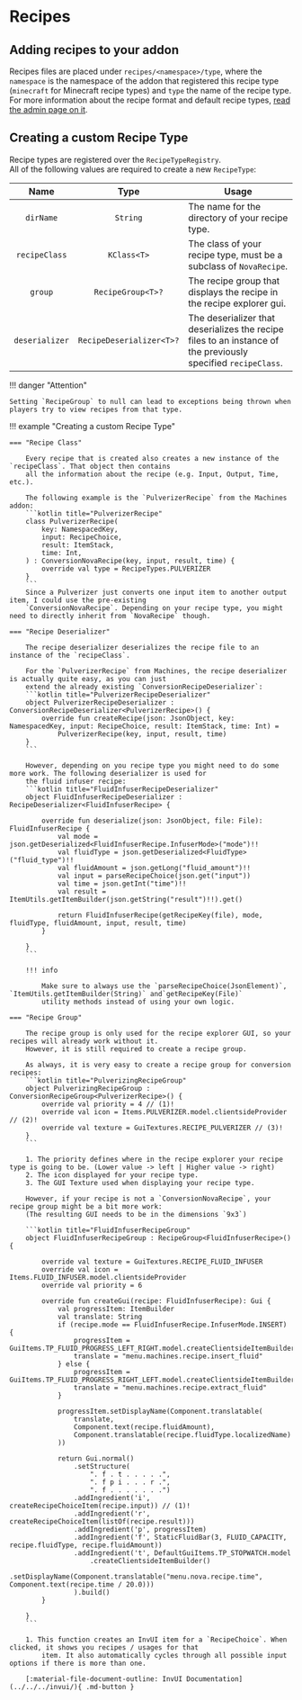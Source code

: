 # Recipes

## Adding recipes to your addon
Recipes files are placed under `recipes/<namespace>/type`, where the `namespace` is the namespace of the addon that
registered this recipe type (`minecraft` for Minecraft recipe types) and `type` the name of the recipe type.  
For more information about the recipe format and default recipe types, [read the admin page on it](../../admin/recipes).

## Creating a custom Recipe Type
Recipe types are registered over the `RecipeTypeRegistry`.  
All of the following values are required to create a new `RecipeType`:

|      Name      |           Type           | Usage                                                                                                         |
|:--------------:|:------------------------:|---------------------------------------------------------------------------------------------------------------|
|   `dirName`    |         `String`         | The name for the directory of your recipe type.                                                               |
| `recipeClass`  |       `KClass<T>`        | The class of your recipe type, must be a subclass of `NovaRecipe`.                                            |
|    `group`     |    `RecipeGroup<T>?`     | The recipe group that displays the recipe in the recipe explorer gui.                                         |
| `deserializer` | `RecipeDeserializer<T>?` | The deserializer that deserializes the recipe files to an instance of the previously specified `recipeClass`. |

!!! danger "Attention"

    Setting `RecipeGroup` to null can lead to exceptions being thrown when players try to view recipes from that type.  

!!! example "Creating a custom Recipe Type"

    === "Recipe Class"
        
        Every recipe that is created also creates a new instance of the `recipeClass`. That object then contains
        all the information about the recipe (e.g. Input, Output, Time, etc.).

        The following example is the `PulverizerRecipe` from the Machines addon:  
        ```kotlin title="PulverizerRecipe"
        class PulverizerRecipe(
            key: NamespacedKey,
            input: RecipeChoice,
            result: ItemStack,
            time: Int,
        ) : ConversionNovaRecipe(key, input, result, time) {
            override val type = RecipeTypes.PULVERIZER
        }
        ```
        Since a Pulverizer just converts one input item to another output item, I could use the pre-existing
        `ConversionNovaRecipe`. Depending on your recipe type, you might need to directly inherit from `NovaRecipe` though.

    === "Recipe Deserializer"

        The recipe deserializer deserializes the recipe file to an instance of the `recipeClass`.

        For the `PulverizerRecipe` from Machines, the recipe deserializer is actually quite easy, as you can just
        extend the already existing `ConversionRecipeDeserializer`:  
        ```kotlin title="PulverizerRecipeDeserializer"
        object PulverizerRecipeDeserializer : ConversionRecipeDeserializer<PulverizerRecipe>() {
            override fun createRecipe(json: JsonObject, key: NamespacedKey, input: RecipeChoice, result: ItemStack, time: Int) =
                PulverizerRecipe(key, input, result, time)
        }
        ```

        However, depending on you recipe type you might need to do some more work. The following deserializer is used for
        the fluid infuser recipe:
        ```kotlin title="FluidInfuserRecipeDeserializer"
        object FluidInfuserRecipeDeserializer : RecipeDeserializer<FluidInfuserRecipe> {
    
            override fun deserialize(json: JsonObject, file: File): FluidInfuserRecipe {
                val mode = json.getDeserialized<FluidInfuserRecipe.InfuserMode>("mode")!!
                val fluidType = json.getDeserialized<FluidType>("fluid_type")!!
                val fluidAmount = json.getLong("fluid_amount")!!
                val input = parseRecipeChoice(json.get("input"))
                val time = json.getInt("time")!!
                val result = ItemUtils.getItemBuilder(json.getString("result")!!).get()
        
                return FluidInfuserRecipe(getRecipeKey(file), mode, fluidType, fluidAmount, input, result, time)
            }

        }
        ```

        !!! info

            Make sure to always use the `parseRecipeChoice(JsonElement)`, `ItemUtils.getItemBuilder(String)` and`getRecipeKey(File)`
            utility methods instead of using your own logic.

    === "Recipe Group"

        The recipe group is only used for the recipe explorer GUI, so your recipes will already work without it.  
        However, it is still required to create a recipe group.

        As always, it is very easy to create a recipe group for conversion recipes:
        ```kotlin title="PulverizingRecipeGroup"
        object PulverizingRecipeGroup : ConversionRecipeGroup<PulverizerRecipe>() {
            override val priority = 4 // (1)!
            override val icon = Items.PULVERIZER.model.clientsideProvider // (2)!
            override val texture = GuiTextures.RECIPE_PULVERIZER // (3)!
        }
        ```
        
        1. The priority defines where in the recipe explorer your recipe type is going to be. (Lower value -> left | Higher value -> right)
        2. The icon displayed for your recipe type.
        3. The GUI Texture used when displaying your recipe type.

        However, if your recipe is not a `ConversionNovaRecipe`, your recipe group might be a bit more work:  
        (The resulting GUI needs to be in the dimensions `9x3`)

        ```kotlin title="FluidInfuserRecipeGroup"
        object FluidInfuserRecipeGroup : RecipeGroup<FluidInfuserRecipe>() {
            
            override val texture = GuiTextures.RECIPE_FLUID_INFUSER
            override val icon = Items.FLUID_INFUSER.model.clientsideProvider
            override val priority = 6
            
            override fun createGui(recipe: FluidInfuserRecipe): Gui {
                val progressItem: ItemBuilder
                val translate: String
                if (recipe.mode == FluidInfuserRecipe.InfuserMode.INSERT) {
                    progressItem = GuiItems.TP_FLUID_PROGRESS_LEFT_RIGHT.model.createClientsideItemBuilder()
                    translate = "menu.machines.recipe.insert_fluid"
                } else {
                    progressItem = GuiItems.TP_FLUID_PROGRESS_RIGHT_LEFT.model.createClientsideItemBuilder()
                    translate = "menu.machines.recipe.extract_fluid"
                }
                
                progressItem.setDisplayName(Component.translatable(
                    translate,
                    Component.text(recipe.fluidAmount),
                    Component.translatable(recipe.fluidType.localizedName)
                ))
                
                return Gui.normal()
                    .setStructure(
                        ". f . t . . . . .",
                        ". f p i . . . r .",
                        ". f . . . . . . .")
                    .addIngredient('i', createRecipeChoiceItem(recipe.input)) // (1)!
                    .addIngredient('r', createRecipeChoiceItem(listOf(recipe.result)))
                    .addIngredient('p', progressItem)
                    .addIngredient('f', StaticFluidBar(3, FLUID_CAPACITY, recipe.fluidType, recipe.fluidAmount))
                    .addIngredient('t', DefaultGuiItems.TP_STOPWATCH.model
                        .createClientsideItemBuilder()
                        .setDisplayName(Component.translatable("menu.nova.recipe.time", Component.text(recipe.time / 20.0)))
                    ).build()
            }
        
        }
        ```
        
        1. This function creates an InvUI item for a `RecipeChoice`. When clicked, it shows you recipes / usages for that
            item. It also automatically cycles through all possible input options if there is more than one.

        [:material-file-document-outline: InvUI Documentation](../../../invui/){ .md-button }
